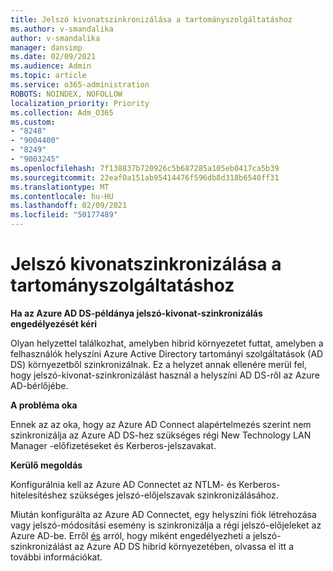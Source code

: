 ```yaml
---
title: Jelszó kivonatszinkronizálása a tartományszolgáltatáshoz
ms.author: v-smandalika
author: v-smandalika
manager: dansimp
ms.date: 02/09/2021
ms.audience: Admin
ms.topic: article
ms.service: o365-administration
ROBOTS: NOINDEX, NOFOLLOW
localization_priority: Priority
ms.collection: Adm_O365
ms.custom:
- "8248"
- "9004400"
- "8249"
- "9003245"
ms.openlocfilehash: 7f138837b720926c5b687285a105eb0417ca5b39
ms.sourcegitcommit: 22eaf0a151ab95414476f596db8d318b6540ff31
ms.translationtype: MT
ms.contentlocale: hu-HU
ms.lasthandoff: 02/09/2021
ms.locfileid: "50177489"
---
```

# <a name="password-hash-synchronization-for-domain-service"></a>Jelszó kivonatszinkronizálása a tartományszolgáltatáshoz

**Ha az Azure AD DS-példánya jelszó-kivonat-szinkronizálás engedélyezését kéri**

Olyan helyzettel találkozhat, amelyben hibrid környezetet futtat, amelyben a felhasználók helyszíni Azure Active Directory tartományi szolgáltatások (AD DS) környezetből szinkronizálnak. Ez a helyzet annak ellenére merül fel, hogy jelszó-kivonat-szinkronizálást használ a helyszíni AD DS-ről az Azure AD-bérlőjébe.

**A probléma oka**

Ennek az az oka, hogy az Azure AD Connect alapértelmezés szerint nem szinkronizálja az Azure AD DS-hez szükséges régi New Technology LAN Manager -előfizetéseket és Kerberos-jelszavakat.

**Kerülő megoldás** 

Konfigurálnia kell az Azure AD Connectet az NTLM- és Kerberos-hitelesítéshez szükséges jelszó-előjelszavak szinkronizálásához.

Miután konfigurálta az Azure AD Connectet, egy helyszíni fiók létrehozása vagy jelszó-módosítási esemény is szinkronizálja a régi jelszó-előjeleket az Azure AD-be. Erről [és](https://docs.microsoft.com/azure/active-directory-domain-services/tutorial-configure-password-hash-sync) arról, hogy miként engedélyezheti a jelszó-szinkronizálást az Azure AD DS hibrid környezetében, olvassa el itt a további információkat.